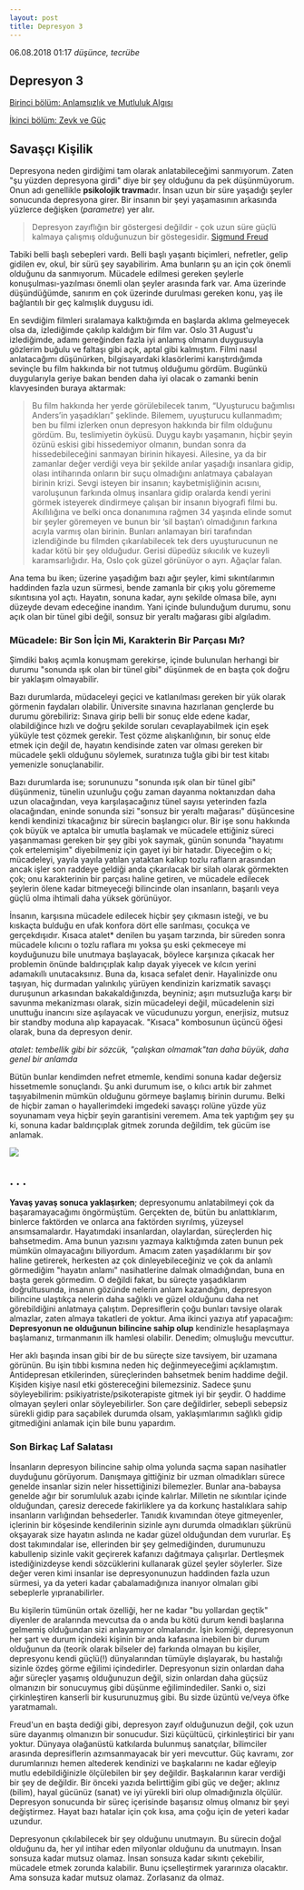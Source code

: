 ```yaml
---
layout: post
title: Depresyon 3
---
```


06.08.2018 01:17 *düşünce, tecrübe*

## Depresyon 3 

[Birinci bölüm: Anlamsızlık ve Mutluluk Algısı](depresyon-1-anlamsizlik-ve-mutluluk-algisi)

[İkinci bölüm: Zevk ve Güç](depresyon-2-zevk-ve-guc)

## Savaşçı Kişilik 

Depresyona neden girdiğimi tam olarak anlatabileceğimi sanmıyorum. Zaten "şu yüzden depresyona girdi" diye bir şey olduğunu da pek düşünmüyorum. Onun adı genellikle **psikolojik travma**dır. İnsan uzun bir süre yaşadığı şeyler sonucunda depresyona girer. Bir insanın bir şeyi yaşamasının arkasında yüzlerce değişken (*parametre*) yer alır. 

> Depresyon zayıflığın bir göstergesi değildir - çok uzun süre güçlü kalmaya çalışmış olduğunuzun bir göstegesidir. 
> [Sigmund Freud](http://statusmind.com/images/2015/01/Smart-Quotes-54524-statusmind.com.jpg)

Tabiki belli başlı sebepleri vardı. Belli başlı yaşantı biçimleri, nefretler, gelip gidilen ev, okul, bir sürü şey sayabilirim. Ama bunların şu an için çok önemli olduğunu da sanmıyorum. Mücadele edilmesi gereken şeylerle konuşulması-yazılması önemli olan şeyler arasında fark var. Ama üzerinde düşündüğümde, sanırım en çok üzerinde durulması gereken konu, yaş ile bağlantılı bir geç kalmışlık duygusu idi. 

En sevdiğim filmleri sıralamaya kalktığımda en başlarda aklıma gelmeyecek olsa da, izlediğimde çakılıp kaldığım bir film var. Oslo 31 August'u izlediğimde, adamı gereğinden fazla iyi anlamış olmanın duygusuyla gözlerim buğulu ve faltaşı gibi açık, aptal gibi kalmıştım. Filmi nasıl anlatacağımı düşünürken, bilgisayardaki klasörlerimi karıştırdığımda sevinçle bu film hakkında bir not tutmuş olduğumu gördüm. Bugünkü duygularıyla geriye bakan benden daha iyi olacak o zamanki benin klavyesinden buraya aktarmak: 

>Bu film hakkında her yerde görülebilecek tanım, “Uyuşturucu bağımlısı Anders’in yaşadıkları” şeklinde. Bilemem, uyuşturucu kullanmadım; ben bu filmi izlerken onun depresyon hakkında bir film olduğunu gördüm. 
Bu, teslimiyetin öyküsü. Duygu kaybı yaşamanın, hiçbir şeyin özünü eskisi gibi hissedemiyor olmanın, bundan sonra da hissedebileceğini sanmayan birinin hikayesi. Ailesine, ya da bir zamanlar değer verdiği veya bir şekilde anılar yaşadığı insanlara gidip, olası intiharında onların bir suçu olmadığını anlatmaya çabalayan birinin krizi. Sevgi isteyen bir insanın; kaybetmişliğinin acısını, varoluşunun farkında olmuş insanlara gidip oralarda kendi yerini görmek isteyerek dindirmeye çalışan bir insanın biyografi filmi bu. Akıllılığına ve belki onca donanımına rağmen 34 yaşında elinde somut bir şeyler göremeyen ve bunun bir ‘sil baştan’ı olmadığının farkına acıyla varmış olan birinin. Bunları anlamayan biri tarafından izlendiğinde bu filmden çıkarılabilecek tek ders uyuşturucunun ne kadar kötü bir şey olduğudur. Gerisi düpedüz sıkıcılık ve kuzeyli karamsarlığıdır. Ha, Oslo çok güzel görünüyor o ayrı. Ağaçlar falan. 

Ana tema bu iken; üzerine yaşadığım bazı ağır şeyler, kimi sıkıntılarımın haddinden fazla uzun sürmesi, bende zamanla bir çıkış yolu görememe sıkıntısına yol açtı. Hayatın, sonuna kadar, aynı şekilde olmasa bile, aynı düzeyde devam edeceğine inandım. Yani içinde bulunduğum durumu, sonu açık olan bir tünel gibi değil, sonsuz bir yeraltı mağarası gibi algıladım.

### Mücadele: Bir Son İçin Mi, Karakterin Bir Parçası Mı?

Şimdiki bakış açımla konuşmam gerekirse, içinde bulunulan herhangi bir durumu "sonunda ışık olan bir tünel gibi" düşünmek de en başta çok doğru bir yaklaşım olmayabilir. 

Bazı durumlarda, müdaceleyi geçici ve katlanılması gereken bir yük olarak görmenin faydaları olabilir. Üniversite sınavına hazırlanan gençlerde bu durumu görebiliriz: Sınava girip belli bir sonuç elde edene kadar, olabildiğince hızlı ve doğru şekilde soruları cevaplayabilmek için eşek yüküyle test çözmek gerekir. Test çözme alışkanlığının, bir sonuç elde etmek için değil de, hayatın kendisinde zaten var olması gereken bir mücadele şekli olduğunu söylemek, suratınıza tuğla gibi bir test kitabı yemenizle sonuçlanabilir.

Bazı durumlarda ise; sorununuzu "sonunda ışık olan bir tünel gibi" düşünmeniz, tünelin uzunluğu çoğu zaman dayanma noktanızdan daha uzun olacağından, veya karşılaşacağınız tünel sayısı yeterinden fazla olacağından, eninde sonunda sizi "sonsuz bir yeraltı mağarası" düşüncesine kendi kendinizi tıkacağınız bir sürecin başlangıcı olur. Bir işe sonu hakkında çok büyük ve aptalca bir umutla başlamak ve mücadele ettiğiniz süreci yaşanmaması gereken bir şey gibi yok saymak, günün sonunda "hayatımı çok ertelemişim" diyebilmeniz için gayet iyi bir hatadır. Diyeceğim o ki; mücadeleyi, yayıla yayıla yatılan yataktan kalkıp tozlu rafların arasından ancak işler son raddeye geldiği anda çıkarılacak bir silah olarak görmekten çok; onu karakterinin bir parçası haline getiren, ve mücadele edilecek şeylerin ölene kadar bitmeyeceği bilincinde olan insanların, başarılı veya güçlü olma ihtimali daha yüksek görünüyor. 

İnsanın, karşısına mücadele edilecek hiçbir şey çıkmasın isteği, ve bu kıskaçta bulduğu en ufak konfora dört elle sarılması, çocukça ve gerçekdışıdır. Kısaca atalet* denilen bu yaşam tarzında, bir süreden sonra mücadele kılıcını o tozlu raflara mı yoksa şu eski çekmeceye mi koyduğunuzu bile unutmaya başlayacak, böylece karşınıza çıkacak her problemin önünde baldırıçıplak kalıp dayak yiyecek ve kılcın yerini adamakıllı unutacaksınız. Buna da, kısaca sefalet denir. Hayalinizde onu taşıyan, hiç durmadan yalınkılıç yürüyen kendinizin karizmatik savaşçı duruşunun arkasından bakakaldığınızda, beyniniz; aşırı mutsuzluğa karşı bir savunma mekanizması olarak, sizin mücadeleyi değil, mücadelenin sizi unuttuğu inancını size aşılayacak ve vücudunuzu yorgun, enerjisiz, mutsuz bir standby moduna alıp kapayacak. "Kısaca" kombosunun üçüncü öğesi olarak, buna da depresyon denir.

*atalet: tembellik gibi bir sözcük, "çalışkan olmamak"tan daha büyük, daha genel bir anlamda*

Bütün bunlar kendimden nefret etmemle, kendimi sonuna kadar değersiz hissetmemle sonuçlandı. Şu anki durumum ise, o kılıcı artık bir zahmet taşıyabilmenin mümkün olduğunu görmeye başlamış birinin durumu. Belki de hiçbir zaman o hayallerimdeki imgedeki savaşçı rolüne yüzde yüz soyunamam veya hiçbir şeyin garantisini veremem. Ama tek yaptığım şey şu ki, sonuna kadar baldırıçıplak gitmek zorunda değildim, tek gücüm ise anlamak.

![](https://cdn-images-1.medium.com/max/1280/1*_nJxs4ua47BzQJGrByoLhQ.jpeg)

## . . .

**Yavaş yavaş sonuca yaklaşırken**; depresyonumu anlatabilmeyi çok da başaramayacağımı öngörmüştüm. Gerçekten de, bütün bu anlattıklarım, binlerce faktörden ve onlarca ana faktörden sıyrılmış, yüzeysel ansımsamalardır. Hayatımdaki insanlardan, olaylardan, süreçlerden hiç bahsetmedim. Ama bunun yazısını yazmaya kalktığımda zaten bunun pek mümkün olmayacağını biliyordum. Amacım zaten yaşadıklarımı bir şov haline getirerek, herkesten az çok dinleyebileceğiniz ve çok da anlamlı görmediğim "hayatın anlamı" nasihatlerine dalmak olmadığından, buna en başta gerek görmedim. O değildi fakat, bu süreçte yaşadıklarım doğrultusunda, insanın gözünde nelerin anlam kazandığını, depresyon bilincine ulaştıkça nelerin daha sağlıklı ve güzel olduğunu daha net görebildiğini anlatmaya çalıştım. Depresiflerin çoğu bunları tavsiye olarak almazlar, zaten almaya takatleri de yoktur. Ama ikinci yazıya atıf yapacağım: **Depresyonun ne olduğunun bilincine sahip olup** kendinizle hesaplaşmaya başlamanız, tırmanmanın ilk hamlesi olabilir. Denedim; olmuşluğu mevcuttur. 

Her aklı başında insan gibi bir de bu süreçte size tavsiyem, bir uzamana görünün. Bu işin tıbbi kısmına neden hiç değinmeyeceğimi açıklamıştım. Antidepresan etkilerinden, süreçlerinden bahsetmek benim haddime değil. Kişiden kişiye nasıl etki göstereceğini bilemezsiniz. Sadece şunu söyleyebilirim: psikiyatriste/psikoterapiste gitmek iyi bir şeydir. O haddime olmayan şeyleri onlar söyleyebilirler. Son çare değildirler, sebepli sebepsiz sürekli gidip para saçabilek durumda olsam, yaklaşımlarımın sağlıklı gidip gitmediğini anlamak için bile bunu yapardım.

### Son Birkaç Laf Salatası

İnsanların depresyon bilincine sahip olma yolunda saçma sapan nasihatler duyduğunu görüyorum. Danışmaya gittiğiniz bir uzman olmadıkları sürece genelde insanlar sizin neler hissettiğinizi bilemezler. Bunlar ana-babaysa genelde ağır bir sorumluluk azabı içinde kalırlar. Milletin ne sıkıntılar içinde olduğundan, çaresiz derecede fakirliklere ya da korkunç hastalıklara sahip insanların varlığından behsederler. Tanıdık kıvamından öteye gitmeyenler, içlerinin bir köşesinde kendilerinin sizinle aynı durumda olmadıkları şükrünü okşayarak size hayatın aslında ne kadar güzel olduğundan dem vururlar. Eş dost takımındalar ise, ellerinden bir şey gelmediğinden, durumunuzu kabullenip sizinle vakit geçirerek kafanızı dağıtmaya çalışırlar. Dertleşmek istediğinizdeyse kendi sözcüklerini kullanarak güzel şeyler söylerler. Size değer veren kimi insanlar ise depresyonunuzun haddinden fazla uzun sürmesi, ya da yeteri kadar çabalamadığınıza inanıyor olmaları gibi sebeplerle yıpranabilirler. 

Bu kişilerin tümünün ortak özelliği, her ne kadar "bu yollardan geçtik" diyenler de aralarında mevcutsa da o anda bu kötü durum kendi başlarına gelmemiş olduğundan sizi anlayamıyor olmalarıdır. İşin komiği, depresyonun her şart ve durum içindeki kişinin bir anda kafasına inebilen bir durum olduğunun da (teorik olarak bilseler de) farkında olmayan bu kişiler, depresyonu kendi güçlü(!) dünyalarından tümüyle dışlayarak, bu hastalığı sizinle özdeş görme eğilimi içindedirler. Depresyonun sizin onlardan daha ağır süreçler yaşamış olduğunuzun değil, sizin onlardan daha güçsüz olmanızın bir sonucuymuş gibi düşünme eğilimindediler. Sanki o, sizi çirkinleştiren kanserli bir kusurunuzmuş gibi. Bu sizde üzüntü ve/veya öfke yaratmamalı. 

Freud'un en başta dediği gibi, depresyon zayıf olduğunuzun değil, çok uzun süre dayanmış olmanızın bir sonucudur. Sizi küçültücü, çirkinleştirici bir yanı yoktur. Dünyaya olağanüstü katkılarda bulunmuş sanatçılar, bilimciler arasında depresiflerin azımsanmayacak bir yeri mevcuttur. Güç kavramı, zor durumlarınızı hemen altederek kendinizi ve başkalarını ne kadar eğleyip mutlu edebildiğinizle ölçülebilen bir şey değildir. Başkalarının karar verdiği bir şey de değildir. Bir önceki yazıda belirttiğim gibi güç ve değer; aklınız (bilim), hayal gücünüz (sanat) ve iyi yürekli biri olup olmadığınızla ölçülür. Depresyon sonucunda bir süreç içerisinde başarısız olmuş olmanız bir şeyi değiştirmez. Hayat bazı hatalar için çok kısa, ama çoğu için de yeteri kadar uzundur. 

Depresyonun çıkılabilecek bir şey olduğunu unutmayın. Bu sürecin doğal olduğunu da, her yıl intihar eden milyonlar olduğunu da unutmayın. İnsan sonsuza kadar mutsuz olamaz. İnsan sonsuza kadar sıkıntı çekebilir, mücadele etmek zorunda kalabilir. Bunu içselleştirmek yararınıza olacaktır. Ama sonsuza kadar mutsuz olamaz. Zorlasanız da olmaz.